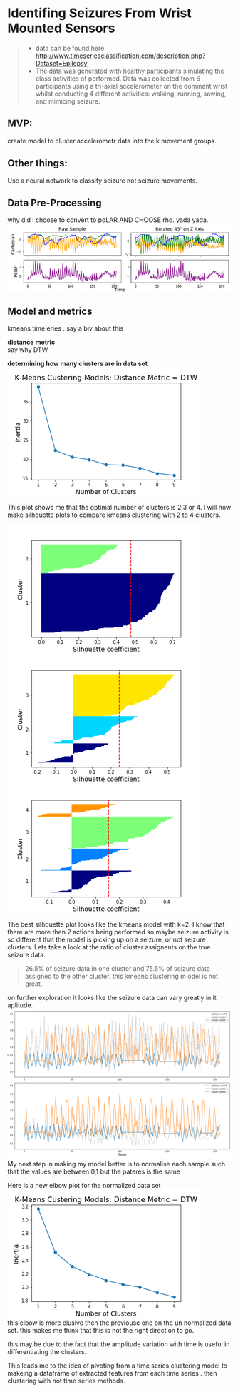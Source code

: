 # **Identifing Seizures From Wrist Mounted Sensors**



> - data can be found here: http://www.timeseriesclassification.com/description.php?Dataset=Epilepsy<br>
>- The data was generated with healthy participants simulating the class activities of performed. Data was collected from 6 participants using a tri-axial accelerometer on the dominant wrist whilst conducting 4 different activities: walking, running, sawing, and mimicing seizure. 


## MVP:
create model to cluster accelerometr data into the k movement groups. 

## Other things:
Use a neural network to classify seizure not seizure movements.

## Data Pre-Processing
why did i choose to convert to poLAR AND CHOOSE rho. yada yada.
![coord compare](images/compare_coords.png)
<br>

## Model and metrics
kmeans time eries . say a biv about this

**distance metric**<br>
say why DTW

**determining how many clusters are in data set**<br>
![elbow](images/elbow_dtw.png)

This plot shows me that the optimal number of clusters is 2,3 or 4. I will now make silhouette plots to compare kmeans clustering with 2 to 4 clusters.<br>

![km_sil_2](images/sil_plot_c2.png)
![km_sil_3](images/sil_plot_c3.png)
![km_sil_4](images/sil_plot_c4.png)

The best silhouette plot looks like the kmeans model with k=2. I know that there are more then 2 actions being performed so maybe seizure activity is so different that the model is picking up on a seizure, or not seizure clusters. Lets take a look at the ratio of cluster assignents on the true seizure data.<br>
>26.5% of seizure data in one cluster and 75.5% of seizure data assigned to the other cluster. 
this kmeans clustering m odel is not great.<br>

on further exploration it looks like the seizure data can vary greatly in it aplitude.<br>
![compare](images/raw_series_comparison.png)<br>
My next step in making my model better is to normalise each sample such that the values are between 0,1 but the pateres is the same<br>

Here is a new elbow plot for the normalized data set<br>
![normelbow](images/elbow_dtw_normalized.png)<br>
this elbow is more elusive then the previouse one on the un normalized data set. this makes me think that this is not the right direction to go. <br>

this may be due to the fact that the amplitude variation with time is useful in differentiating the clusters. <br>

This leads me to the idea of pivoting from a time series clustering model to  makeing a dataframe of extracted features from each time series . then clustering with not time series methods.<br>
